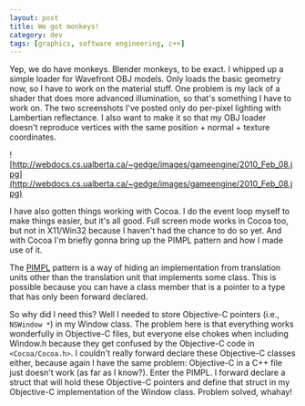 ```yaml
---           
layout: post
title: We got monkeys!
category: dev
tags: [graphics, software engineering, c++]
---
```


Yep, we do have monkeys. Blender monkeys, to be exact. I whipped up a simple
loader for Wavefront OBJ models. Only loads the basic geometry now, so I have
to work on the material stuff. One problem is my lack of a shader that does
more advanced illumination, so that's something I have to work on. The two
screenshots I've posted only do per-pixel lighting with Lambertian reflectance.
I also want to make it so that my OBJ loader doesn't reproduce vertices with
the same position + normal + texture coordinates.

![http://webdocs.cs.ualberta.ca/~gedge/images/gameengine/2010_Feb_08.jpg](http://webdocs.cs.ualberta.ca/~gedge/images/gameengine/2010_Feb_08.jpg)

<!-- more -->

I have also gotten things working with Cocoa. I do the event loop myself to
make things easier, but it's all good. Full screen mode works in Cocoa too, but
not in X11/Win32 because I haven't had the chance to do so yet. And with Cocoa
I'm briefly gonna bring up the PIMPL pattern and how I made use of it.

The [PIMPL](http://en.wikipedia.org/wiki/Pimpl) pattern is a way of hiding an
implementation from translation units other than the translation unit that
implements some class. This is possible because you can have a class member
that is a pointer to a type that has only been forward declared.

So why did I need this? Well I needed to store Objective-C pointers (i.e.,
`NSWindow *`) in my Window class. The problem here is that everything works
wonderfully in Objective-C files, but everyone else chokes when including
Window.h because they get confused by the Objective-C code in
`<Cocoa/Cocoa.h>`. I couldn't really forward declare these Objective-C classes
either, because again I have the same problem: Objective-C in a C++ file just
doesn't work (as far as I know?). Enter the PIMPL. I forward declare a struct
that will hold these Objective-C pointers and define that struct in my
Objective-C implementation of the Window class. Problem solved, whahay!
